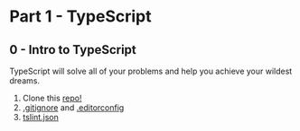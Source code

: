 # Part 1 - TypeScript
## 0 - Intro to TypeScript

TypeScript will solve all of your problems and help you achieve your wildest dreams.

1. Clone this [repo!](https://github.com/jmarlow4/mastering-angular-p1-typescript)
2. [.gitignore](http://gitready.com/beginner/2009/01/19/ignoring-files.html) and [.editorconfig](http://editorconfig.org/)
3. [tslint.json](https://palantir.github.io/tslint/rules/)